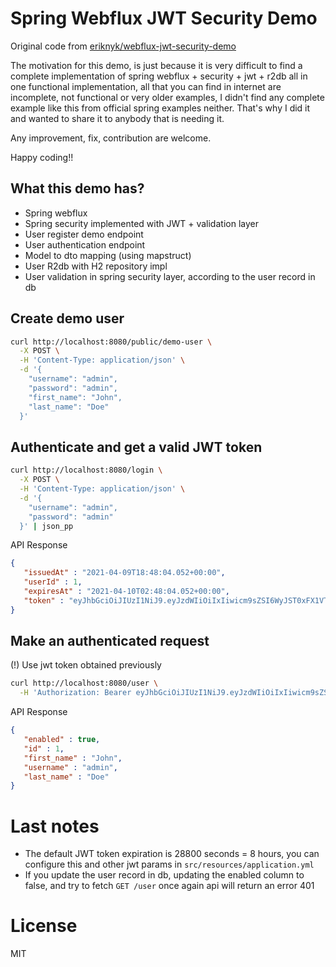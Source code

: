 Spring Webflux JWT Security Demo
================================
Original code from [eriknyk/webflux-jwt-security-demo](https://github.com/eriknyk/webflux-jwt-security-demo) 

The motivation for this demo, is just because it is very difficult to find a complete implementation
of spring webflux + security + jwt + r2db all in one functional implementation, all that you can find in internet are incomplete, not functional 
or very older examples, I didn't find any complete example like this from official spring examples neither.
That's why I did it and wanted to share it to anybody that is needing it.

Any improvement, fix, contribution are welcome.  

Happy coding!!

## What this demo has?
- Spring webflux
- Spring security implemented with JWT + validation layer
- User register demo endpoint
- User authentication endpoint
- Model to dto mapping (using mapstruct)
- User R2db with H2 repository impl
- User validation in spring security layer, according to the user record in db 

## Create demo user

```bash
curl http://localhost:8080/public/demo-user \
  -X POST \
  -H 'Content-Type: application/json' \
  -d '{
    "username": "admin",
    "password": "admin",
    "first_name": "John",
    "last_name": "Doe" 
  }'
```

## Authenticate and get a valid JWT token
```bash
curl http://localhost:8080/login \
  -X POST \
  -H 'Content-Type: application/json' \
  -d '{
    "username": "admin",
    "password": "admin"
  }' | json_pp
```

API Response
```json
{
   "issuedAt" : "2021-04-09T18:48:04.052+00:00",
   "userId" : 1,
   "expiresAt" : "2021-04-10T02:48:04.052+00:00",
   "token" : "eyJhbGciOiJIUzI1NiJ9.eyJzdWIiOiIxIiwicm9sZSI6WyJST0xFX1VTRVIiXSwiaXNzIjoiYWRtaW4iLCJleHAiOjE2MTgwMjI4ODQsImlhdCI6MTYxNzk5NDA4NCwianRpIjoiODUzNTAwNDUtYjNjNy00MTA3LWIyZjUtOGEwNDUyNjVmZWM5In0.okhxY7BsK3S3ABNMJlm1WhGdjssy676d6bNkZ3ybN34"
}
```

## Make an authenticated request
(!) Use jwt token obtained previously 

```bash
curl http://localhost:8080/user \
  -H 'Authorization: Bearer eyJhbGciOiJIUzI1NiJ9.eyJzdWIiOiIxIiwicm9sZSI6WyJST0xFX1VTRVIiXSwiaXNzIjoiYWRtaW4iLCJleHAiOjE2MTgwMjI4ODQsImlhdCI6MTYxNzk5NDA4NCwianRpIjoiODUzNTAwNDUtYjNjNy00MTA3LWIyZjUtOGEwNDUyNjVmZWM5In0.okhxY7BsK3S3ABNMJlm1WhGdjssy676d6bNkZ3ybN34' | json_pp
```

API Response
```json
{
   "enabled" : true,
   "id" : 1,
   "first_name" : "John",
   "username" : "admin",
   "last_name" : "Doe"
}
```

# Last notes
- The default JWT token expiration is 28800 seconds = 8 hours, you can configure this and other jwt params in `src/resources/application.yml`
- If you update the user record in db, updating the enabled column to false, and try to fetch `GET /user` once again api will return an error 401  

# License
MIT
